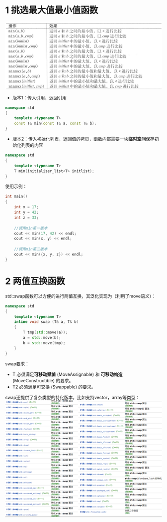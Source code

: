 
# 1 挑选最大值最小值函数
![image.png](.assets/1613974584153-7e16ff23-1098-49ae-b2c8-3bbb49d8a828.png)

- 版本1：传入引用，返回引用
```cpp
namespace std
{
	template <typename T>
    const T& min(const T& a, const T& b);
}
```

- 版本2：传入初始化列表，返回值的拷贝，函数内部需要一块**临时空间**保存初始化列表的内容
```cpp
namespace std
{
	template <typename T>
    T min(initializer_list<T> initlist);
}
```

使用示例：
```cpp
int main()
{
    int x = 17;
    int y = 42;
    int z = 33;

    //调用min第一版本
    cout << min(17, 42) << endl;
    cout << min(x, y) << endl;

    //调用min第二版本
    cout << min({x, y, z}) << endl;
}
```

# 2 两值互换函数
std::swap函数可以方便的进行两值互换，其泛化实现为（利用了move语义）：
```cpp
namespace std
{
	template <typename T>
    inline void swap (T& a, T& b)
    {
        T tmp(std::move(a));
        a = std::move(b);
        b = std::move(tmp);
    }
}
```
swap要求：

- T 必须满足**可移动赋值** (MoveAssignable) 和 **可移动构造** (MoveConstructible) 的要求。  
- T2 必须满足可交换 (Swappable) 的要求。  


swap还提供了复杂类型的特化版本，比如支持vector，array等类型：![image.png](.assets/1613976245511-2e9c7cb1-de92-4bca-954d-39902c4c1893.png)

